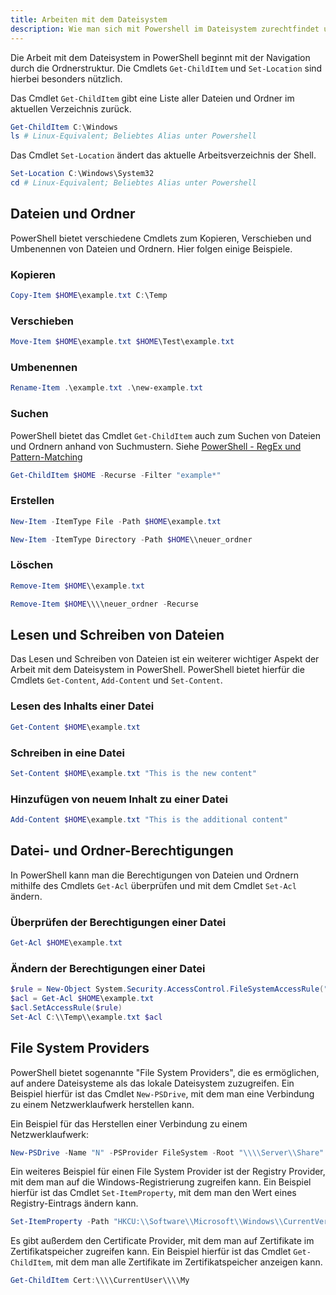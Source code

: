 ```yaml
---
title: Arbeiten mit dem Dateisystem
description: Wie man sich mit Powershell im Dateisystem zurechtfindet und wie man es manipuliert.
---
```


Die Arbeit mit dem Dateisystem in PowerShell beginnt mit der Navigation durch die Ordnerstruktur. Die Cmdlets `Get-ChildItem` und `Set-Location` sind hierbei besonders nützlich.

Das Cmdlet `Get-ChildItem` gibt eine Liste aller Dateien und Ordner im aktuellen Verzeichnis zurück.

```powershell
Get-ChildItem C:\Windows
ls # Linux-Equivalent; Beliebtes Alias unter Powershell
```

Das Cmdlet `Set-Location` ändert das aktuelle Arbeitsverzeichnis der Shell.

```powershell
Set-Location C:\Windows\System32
cd # Linux-Equivalent; Beliebtes Alias unter Powershell
```

## Dateien und Ordner

PowerShell bietet verschiedene Cmdlets zum Kopieren, Verschieben und Umbenennen von Dateien und Ordnern. Hier folgen einige Beispiele.

### Kopieren

```powershell
Copy-Item $HOME\example.txt C:\Temp
```

### Verschieben

```powershell
Move-Item $HOME\example.txt $HOME\Test\example.txt
```

### Umbenennen

```powershell
Rename-Item .\example.txt .\new-example.txt
```

### Suchen

PowerShell bietet das Cmdlet `Get-ChildItem` auch zum Suchen von Dateien und Ordnern anhand von Suchmustern. Siehe [PowerShell - RegEx und Pattern-Matching](PowerShell%20-%20RegEx%20und%20Pattern-Matching%20a5a189ca7ebb4ec695514d2ee919223f.md) 

```powershell
Get-ChildItem $HOME -Recurse -Filter "example*"
```

### Erstellen

```powershell
New-Item -ItemType File -Path $HOME\example.txt
```

```powershell
New-Item -ItemType Directory -Path $HOME\\neuer_ordner
```

### Löschen

```powershell
Remove-Item $HOME\\example.txt
```

```powershell
Remove-Item $HOME\\\\neuer_ordner -Recurse
```

## Lesen und Schreiben von Dateien

Das Lesen und Schreiben von Dateien ist ein weiterer wichtiger Aspekt der Arbeit mit dem Dateisystem in PowerShell. PowerShell bietet hierfür die Cmdlets `Get-Content`, `Add-Content` und `Set-Content`.

### Lesen des Inhalts einer Datei

```powershell
Get-Content $HOME\example.txt
```

### Schreiben in eine Datei

```powershell
Set-Content $HOME\example.txt "This is the new content"
```

### Hinzufügen von neuem Inhalt zu einer Datei

```powershell
Add-Content $HOME\example.txt "This is the additional content"
```

## Datei- und Ordner-Berechtigungen

In PowerShell kann man die Berechtigungen von Dateien und Ordnern mithilfe des Cmdlets `Get-Acl` überprüfen und mit dem Cmdlet `Set-Acl` ändern.

### Überprüfen der Berechtigungen einer Datei

```powershell
Get-Acl $HOME\example.txt
```

### Ändern der Berechtigungen einer Datei

```powershell
$rule = New-Object System.Security.AccessControl.FileSystemAccessRule("User1","ReadAndExecute","Allow")
$acl = Get-Acl $HOME\example.txt
$acl.SetAccessRule($rule)
Set-Acl C:\\Temp\\example.txt $acl
```

## File System Providers

PowerShell bietet sogenannte "File System Providers", die es ermöglichen, auf andere Dateisysteme als das lokale Dateisystem zuzugreifen. Ein Beispiel hierfür ist das Cmdlet `New-PSDrive`, mit dem man eine Verbindung zu einem Netzwerklaufwerk herstellen kann.

Ein Beispiel für das Herstellen einer Verbindung zu einem Netzwerklaufwerk:

```powershell
New-PSDrive -Name "N" -PSProvider FileSystem -Root "\\\\Server\\Share"
```

Ein weiteres Beispiel für einen File System Provider ist der Registry Provider, mit dem man auf die Windows-Registrierung zugreifen kann. Ein Beispiel hierfür ist das Cmdlet `Set-ItemProperty`, mit dem man den Wert eines Registry-Eintrags ändern kann.

```powershell
Set-ItemProperty -Path "HKCU:\\Software\\Microsoft\\Windows\\CurrentVersion\\Explorer\\Advanced" -Name "Hidden" -Value 1
```

Es gibt außerdem den Certificate Provider, mit dem man auf Zertifikate im Zertifikatspeicher zugreifen kann. Ein Beispiel hierfür ist das Cmdlet `Get-ChildItem`, mit dem man alle Zertifikate im Zertifikatspeicher anzeigen kann.

```powershell
Get-ChildItem Cert:\\\\CurrentUser\\\\My
```
